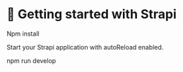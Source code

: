 # 🚀 Getting started with Strapi

Npm install
 
Start your Strapi application with autoReload enabled.  

 
npm run develop
 
